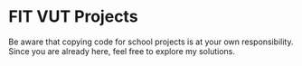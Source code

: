 # FIT VUT Projects
Be aware that copying code for school projects is at your own responsibility.
Since you are already here, feel free to explore my solutions.

